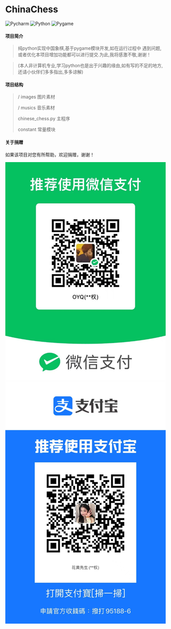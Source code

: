 # ChinaChess

![Pycharm](https://img.shields.io/badge/pycham-2023.1-brightgreen)
![Python](https://img.shields.io/badge/python-3-brightgreen)
![Pygame](https://img.shields.io/badge/pygame-2.1.3-brightgreen)

#### 项目简介

> 纯python实现中国象棋,基于pygame模块开发,如在运行过程中
> 遇到问题,或者优化本项目增加功能都可以进行提交.为此,我将感激不敬,谢谢！

> (本人非计算机专业,学习python也是出于兴趣的缘由,如有写的不足的地方,
> 还请小伙伴们多多指出,多多谅解)

#### 项目结构

> / images	图片素材
>
> / musics	音乐素材
>
> chinese_chess.py	主程序
>
> constant	常量模块

#### 关于捐赠

如果该项目对您有所帮助，欢迎捐赠，谢谢！

![wechat](https://github.com/OYQ-GFH/ChinaChess/blob/main/images/%E5%85%B3%E4%BA%8E%E6%8D%90%E8%B5%A0/%E5%BE%AE%E4%BF%A1.jpeg)
![zfb](https://github.com/OYQ-GFH/ChinaChess/blob/main/images/关于捐赠/支付宝.jpeg)
